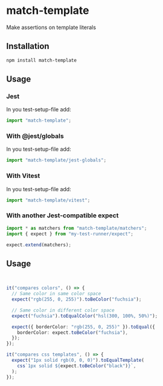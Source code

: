 # match-template

Make assertions on template literals

## Installation

```bash
npm install match-template
```

## Usage

### Jest

In you test-setup-file add:

```ts
import "match-template";
```

### With @jest/globals

In you test-setup-file add:

```ts
import "match-template/jest-globals";
```

### With Vitest

In you test-setup-file add:

```ts
import "match-template/vitest";
```

### With another Jest-compatible expect

```ts
import * as matchers from "match-template/matchers";
import { expect } from "my-test-runner/expect";

expect.extend(matchers);
```

## Usage

```ts


it("compares colors", () => {
  // Same color in same color space
  expect("rgb(255, 0, 255)").toBeColor("fuchsia");

  // Same color in different color space
  expect("fuchsia").toEqualColor("hsl(300, 100%, 50%)");

  expect({ borderColor: "rgb(255, 0, 255)" }).toEqual({
    borderColor: expect.toBeColor("fuchsia"),
  });
});

it("compares css templates", () => {
  expect("1px solid rgb(0, 0, 0)").toEqualTemplate(
    css`1px solid ${expect.toBeColor("black")}`,
  );
});
```

